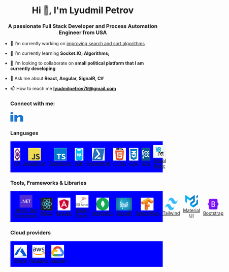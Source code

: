 <h1 align="center">Hi 👋, I'm Lyudmil Petrov</h1>
<h3 align="center">
  A passionate Full Stack Developer and Process Automation Engineer from USA
</h3>

- 🔭 I’m currently working on [improving search and sort
  algorithms](https://github.com/lyudmilpetrov/Algorithms)
- 🌱 I’m currently learning **Socket.IO; Algorithms;**

- 👯 I’m looking to collaborate on **small political platform that I am currently developing**

- 💬 Ask me about **React, Angular, SignalR, C#**

- 📫 How to reach me **lyudmilpetrov79@gmail.com**

  <h3>Connect with me:</h3>
  <p>
    <a href="https://www.linkedin.com/in/lyudmil-petrov/" target="blank" >
      <img src="./assets/linkedin.svg" height="30" width="40" />
    </a>
  </p>
  <h3>Languages</h3>
  <div style="display: flex; flex-wrap: wrap; align-items: center; justify-content: flex-start; background-color: blue;">
    <div style="display: flex; flex-direction: row; align-items: center; margin: 7px;">
      <a href="https://www.w3schools.com/cs/" target="_blank" rel="noreferrer" style="display: flex; flex-direction: column; align-items: center; text-align: center; margin: 5px;">
      <img src="./assets/csharp.svg" alt="csharp" width="40" height="40" title="C#" />
      <span>C#</span>
      </a>
      <a href="https://developer.mozilla.org/en-US/docs/Web/JavaScript" target="_blank" rel="noreferrer" style="display: flex; flex-direction: column; align-items: center; text-align: center; margin: 5px;">
      <img src="./assets/javascript.svg" alt="javascript" width="40" height="40" title="JavaScript" />
      <span>JavaScript</span>
      </a>
      <a href="https://www.typescriptlang.org/" target="_blank" rel="noreferrer" style="display: flex; flex-direction: column; align-items: center; text-align: center; margin: 5px;">
      <img src="./assets/typescript.svg" alt="typescript" width="40" height="40" title="TypeScript" />
      <span>TypeScript</span>
      </a>
      <a href="https://blog.ansi.org/sql-standard-iso-iec-9075-2023-ansi-x3-135/" target="_blank" rel="noreferrer" style="display: flex; flex-direction: column; align-items: center; text-align: center; margin: 5px;">
      <img src="./assets/sql.svg" alt="typescript" width="40" height="40" title="SQL" />
      <span>SQL</span>
      </a>
      <a href="https://blog.ansi.org/sql-standard-iso-iec-9075-2023-ansi-x3-135/" target="_blank" rel="noreferrer" style="display: flex; flex-direction: column; align-items: center; text-align: center; margin: 5px;">
      <img src="./assets/powershell.svg" alt="typescript" width="40" height="40" title="PowerShell" />
      <span>PowerShell</span>
      </a>
      <a href="https://www.w3.org/html/" target="_blank" rel="noreferrer" style="display: flex; flex-direction: column; align-items: center; text-align: center; margin: 5px;">
      <img src="./assets/html5.svg" alt="html5" width="40" height="40" title="HTML" />
      <span>HTML</span>
      </a>
      <a href="https://www.w3schools.com/css/" target="_blank" rel="noreferrer" style="display: flex; flex-direction: column; align-items: center; text-align: center; margin: 5px;">
      <img src="./assets/css.png" alt="css" width="40" height="40" title="CSS" />
      <span>CSS</span>
      </a>
      <a href="https://www.sas.com/" target="_blank" rel="noreferrer" style="display: flex; flex-direction: column; align-items: center; text-align: center; margin: 5px;">
      <img src="./assets/sas.png" alt="css" width="55" height="40" title="CSS" />
      <span>SAS</span>
      </a>
      <a href="https://learn.microsoft.com/en-us/dotnet/visual-basic/" target="_blank" rel="noreferrer" style="display: flex; flex-direction: column; align-items: center; text-align: center; margin: 5px;">
      <img src="./assets/vb.jpg" alt="css" width="50" height="40" title="Visual Basic" />
      <span>Visual Basic</span>
      </a>
    </div>
  </div>
  <h3>Tools, Frameworks & Libraries</h3>
    <div style="display: flex; flex-wrap: wrap; align-items: center; justify-content: flex-start; background-color: blue;">
      <div style="display: flex; flex-direction: row; align-items: center; margin: 7px;">
      <a href="https://dotnet.microsoft.com/" target="_blank" rel="noreferrer" style="display: flex; flex-direction: column; align-items: center; text-align: center; margin: 5px;">
      <img src="./assets/dotnet.svg" alt="dotnet" width="40" height="40" title=".Net" />
      <span>.Net & .Net Framework</span>
      </a>
      <a href="https://react.dev/" target="_blank" rel="noreferrer" style="display: flex; flex-direction: column; align-items: center; text-align: center; margin: 5px;">
      <img src="./assets/react.jpeg" alt="react" width="40" height="40" title="React" />
      <span>React</span>
      </a>
      <a href="https://angular.io/" target="_blank" rel="noreferrer" style="display: flex; flex-direction: column; align-items: center; text-align: center; margin: 5px;">
      <img src="./assets/angular.svg" alt="angular" width="40" height="40" title="Angular" />
      <span>Angular</span>
      </a>
      <a href="https://www.microsoft.com/en-us/sql-server/" target="_blank" rel="noreferrer" style="display: flex; flex-direction: column; align-items: center; text-align: center; margin: 5px;">
      <img src="./assets/sql-server.svg" alt="angular" width="40" height="40" title="MsSql Server" />
      <span>MsSql Server</span>
      </a>
      <a href="https://www.mongodb.com/" target="_blank" rel="noreferrer" style="display: flex; flex-direction: column; align-items: center; text-align: center; margin: 5px;">
      <img src="./assets/mongodb.svg" alt="angular" width="40" height="40" title="MongoDb" />
      <span>MongoDb</span>
      </a>
      <a href="https://learn.microsoft.com/en-us/aspnet/signalr/overview/getting-started/introduction-to-signalr/" target="_blank" rel="noreferrer" style="display: flex; flex-direction: column; align-items: center; text-align: center; margin: 5px;">
      <img src="./assets/signalr.jpeg" alt="angular" width="80" height="40" title="SignalR" />
      <span>SignalR</span>
      </a>
      <a href="https://www.tensorflow.org/" target="_blank" rel="noreferrer" style="display: flex; flex-direction: column; align-items: center; text-align: center; margin: 5px;">
      <img src="./assets/tensorflow.svg" alt="angular" width="40" height="40" title="TensorFlow" />
      <span>TensorFlow</span>
      </a>
      <a href="https://tailwindcss.com/" target="_blank" rel="noreferrer" style="display: flex; flex-direction: column; align-items: center; text-align: center; margin: 5px;">
      <img src="./assets/tailwindcss.svg" alt="angular" width="40" height="40" title="tailwind" />
      <span>Tailwind</span>
      </a>
      <a href="https://mui.com/material-ui/" target="_blank" rel="noreferrer" style="display: flex; flex-direction: column; align-items: center; text-align: center; margin: 5px;">
      <img src="./assets/mui.png" alt="angular" width="40" height="40" title="Material UI" />
      <span>Material UI</span>
      </a>
      <a href="https://getbootstrap.com/" target="_blank" rel="noreferrer" style="display: flex; flex-direction: column; align-items: center; text-align: center; margin: 5px;">
      <img src="./assets/bootstrap.png" alt="angular" width="40" height="40" title="Bootstrap" />
      <span>Bootstrap</span>
      </a>
    </div>
  </div>
  <h3>Cloud providers</h3>
  <div style="display: flex; flex-wrap: wrap; align-items: center; justify-content: flex-start; background-color: blue;">
    <div style="display: flex; flex-direction: row; align-items: center; margin: 7px;"> 
    <a href="https://azure.microsoft.com/en-in/" target="_blank" rel="noreferrer" style="display: flex; flex-direction: column; align-items: center; text-align: center; margin: 5px;">
    <img src="./assets/azure.svg" alt="azure" width="40" height="40" title="Azure" />
    <span>Azure</span>
    </a>
    <a href="https://aws.amazon.com" target="_blank" rel="noreferrer" style="display: flex; flex-direction: column; align-items: center; text-align: center; margin: 5px;">
    <img src="./assets/aws.svg" alt="aws" width="40" height="40" title="AWS" />
    <span>Amazon</span>
    </a>
    <a href="https://cloud.google.com" target="_blank" rel="noreferrer" style="display: flex; flex-direction: column; align-items: center; text-align: center; margin: 5px;">
    <img src="./assets/google.svg" alt="gcp" width="40" height="40" title="Google" />
    <span>Google</span>
    </a>
    </div>
  </div>
  <!-- <h3>UI frameworks and others</h3>
  <p>
  <div style="display: flex; flex-wrap: wrap; align-items: center; justify-content: flex-start;">
    <div style="display: flex; flex-direction: row; align-items: center; margin: 7px;">
      <a href="https://getbootstrap.com" target="_blank" rel="noreferrer" style="display: flex; flex-direction: column; align-items: center; text-align: center; margin: 5px;">
        <img
          src="./assets/bootstrap.png"
          alt="bootstrap"
          width="40"
          height="40"
        /        <span>Bootstrap</span>
      </a>
    <a href="https://www.chartjs.org" target="_blank" rel="noreferrer" style="display: flex; flex-direction: column; align-items: center; text-align: center; margin: 5px;">
      <img
        src="./assets/chartjs.svg"
        alt="chartjs"
        width="40"
        height="40"
            <span>Chart.js</span>
    </a>

    <a href="https://d3js.org/" target="_blank" rel="noreferrer" style="display: flex; flex-direction: column; align-items: center; text-align: center; margin: 5px;">
      <img
        src="https://raw.githubusercontent.com/devicons/devicon/master/icons/d3js/d3js-original.svg"
        alt="d3js"
        width="40"
        height="40"
      />
    </a>

    <a href="https://expressjs.com" target="_blank" rel="noreferrer" style="display: flex; flex-direction: column; align-items: center; text-align: center; margin: 5px;">
      <img
        src="https://raw.githubusercontent.com/devicons/devicon/master/icons/express/express-original-wordmark.svg"
        alt="express"
        width="40"
        height="40"
      />
    </a>
   
    <a href="https://git-scm.com/" target="_blank" rel="noreferrer" style="display: flex; flex-direction: column; align-items: center; text-align: center; margin: 5px;">
      <img
        src="https://www.vectorlogo.zone/logos/git-scm/git-scm-icon.svg"
        alt="git"
        width="40"
        height="40"
      />
    </a>
    <a href="https://graphql.org" target="_blank" rel="noreferrer" style="display: flex; flex-direction: column; align-items: center; text-align: center; margin: 5px;">
      <img
        src="https://www.vectorlogo.zone/logos/graphql/graphql-icon.svg"
        alt="graphql"
        width="40"
        height="40"
      />
    </a>

    <a href="https://www.mongodb.com/" target="_blank" rel="noreferrer" style="display: flex; flex-direction: column; align-items: center; text-align: center; margin: 5px;">
      <img
        src="https://raw.githubusercontent.com/devicons/devicon/master/icons/mongodb/mongodb-original-wordmark.svg"
        alt="mongodb"
        width="40"
        height="40"
      />
    </a>
    <a
      href="https://www.microsoft.com/en-us/sql-server"
      target="_blank"
      rel="noreferrer"
      style="margin: 7px"
    >
      <img
        src="https://www.svgrepo.com/show/303229/microsoft-sql-server-logo.svg"
        alt="mssql"
        width="40"
        height="40"
      />
    </a>
    <a href="https://www.mysql.com/" target="_blank" rel="noreferrer" style="display: flex; flex-direction: column; align-items: center; text-align: center; margin: 5px;">
      <img
        src="https://raw.githubusercontent.com/devicons/devicon/master/icons/mysql/mysql-original-wordmark.svg"
        alt="mysql"
        width="40"
        height="40"
      />
    </a>
    <a href="https://nodejs.org" target="_blank" rel="noreferrer" style="display: flex; flex-direction: column; align-items: center; text-align: center; margin: 5px;">
      <img
        src="https://raw.githubusercontent.com/devicons/devicon/master/icons/nodejs/nodejs-original-wordmark.svg"
        alt="nodejs"
        width="40"
        height="40"
      />
    </a>
    <a href="https://www.oracle.com/" target="_blank" rel="noreferrer" style="display: flex; flex-direction: column; align-items: center; text-align: center; margin: 5px;">
      <img
        src="https://raw.githubusercontent.com/devicons/devicon/master/icons/oracle/oracle-original.svg"
        alt="oracle"
        width="40"
        height="40"
      />
    </a>
    <a href="https://postman.com" target="_blank" rel="noreferrer" style="display: flex; flex-direction: column; align-items: center; text-align: center; margin: 5px;">
      <img
        src="https://www.vectorlogo.zone/logos/getpostman/getpostman-icon.svg"
        alt="postman"
        width="40"
        height="40"
      />
    </a>
    <a href="https://www.python.org" target="_blank" rel="noreferrer" style="display: flex; flex-direction: column; align-items: center; text-align: center; margin: 5px;">
      <img
        src="https://raw.githubusercontent.com/devicons/devicon/master/icons/python/python-original.svg"
        alt="python"
        width="40"
        height="40"
      />
    </a>

    <a href="https://redux.js.org" target="_blank" rel="noreferrer" style="display: flex; flex-direction: column; align-items: center; text-align: center; margin: 5px;">
      <img
        src="https://raw.githubusercontent.com/devicons/devicon/master/icons/redux/redux-original.svg"
        alt="redux"
        width="40"
        height="40"
      />
    </a>
    <a href="https://www.tensorflow.org" target="_blank" rel="noreferrer" style="display: flex; flex-direction: column; align-items: center; text-align: center; margin: 5px;">
      <img
        src="https://www.vectorlogo.zone/logos/tensorflow/tensorflow-icon.svg"
        alt="tensorflow"
        width="40"
        height="40"
      />
    </a>

      </div>

    </div>
  </p> -->
